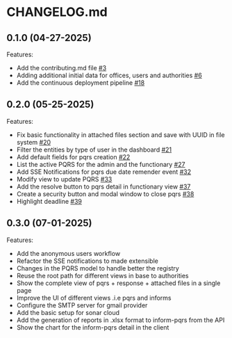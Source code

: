 # CHANGELOG.md

## 0.1.0 (04-27-2025)

Features:

- Add the contributing.md file [#3](https://github.com/CusmaLinux/svu/pull/3)
- Adding additional initial data for offices, users and authorities [#6](https://github.com/CusmaLinux/svu/pull/6)
- Add the continuous deployment pipeline [#18](https://github.com/CusmaLinux/svu/pull/18)

## 0.2.0 (05-25-2025)

Features:

- Fix basic functionality in attached files section and save with UUID in file system [#20](https://github.com/CusmaLinux/svu/pull/20)
- Filter the entities by type of user in the dashboard [#21](https://github.com/CusmaLinux/svu/pull/21)
- Add default fields for pqrs creation [#22](https://github.com/CusmaLinux/svu/pull/22)
- List the active PQRS for the admin and the functionary [#27](https://github.com/CusmaLinux/svu/pull/27)
- Add SSE Notifications for pqrs due date remender event [#32](https://github.com/CusmaLinux/svu/pull/32)
- Modify view to update PQRS [#33](https://github.com/CusmaLinux/svu/pull/33)
- Add the resolve button to pqrs detail in functionary view [#37](https://github.com/CusmaLinux/svu/pull/37)
- Create a security button and modal window to close pqrs [#38](https://github.com/CusmaLinux/svu/pull/38)
- Highlight deadline [#39](https://github.com/CusmaLinux/svu/pull/39)

## 0.3.0 (07-01-2025)

Features:

- Add the anonymous users workflow
- Refactor the SSE notifications to made extensible
- Changes in the PQRS model to handle better the registry
- Reuse the root path for different views in base to authorities
- Show the complete view of pqrs + response + attached files in a single page
- Improve the UI of different views .i.e pqrs and informs
- Configure the SMTP server for gmail provider
- Add the basic setup for sonar cloud
- Add the generation of reports in .xlsx format to inform-pqrs from the API
- Show the chart for the inform-pqrs detail in the client
